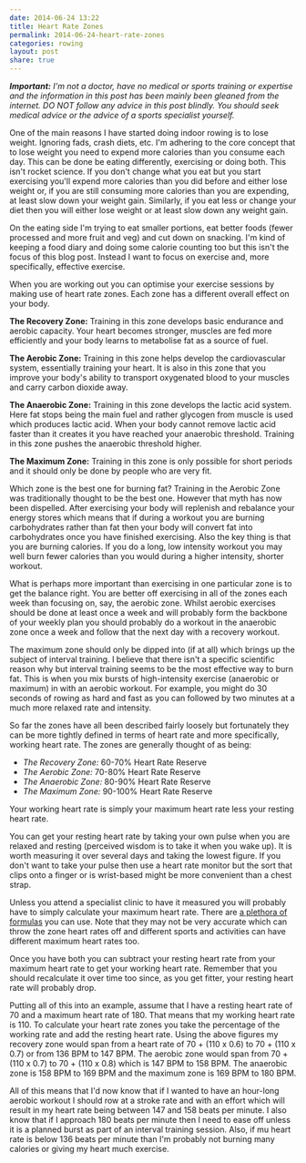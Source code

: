 ```yaml
---
date: 2014-06-24 13:22
title: Heart Rate Zones
permalink: 2014-06-24-heart-rate-zones
categories: rowing
layout: post
share: true
---
```


***Important:** I'm not a doctor, have no medical or sports training or expertise and the information in this post has been mainly been gleaned from the internet. DO NOT follow any advice in this post blindly. You should seek medical advice or the advice of a sports specialist yourself.*

One of the main reasons I have started doing indoor rowing is to lose weight. Ignoring fads, crash diets, etc. I'm adhering to the core concept that to lose weight you need to expend more calories than you consume each day. This can be done be eating differently, exercising or doing both. This isn't rocket science. If you don't change what you eat but you start exercising you'll expend more calories than you did before and either lose weight or, if you are still consuming more calories than you are expending, at least slow down your weight gain. Similarly, if you eat less or change your diet then you will either lose weight or at least slow down any weight gain.

On the eating side I'm trying to eat smaller portions, eat better foods (fewer processed and more fruit and veg) and cut down on snacking. I'm kind of keeping a food diary and doing some calorie counting too but this isn't the focus of this blog post. Instead I want to focus on exercise and, more specifically, effective exercise.

When you are working out you can optimise your exercise sessions by making use of heart rate zones. Each zone has a different overall effect on your body.

**The Recovery Zone:** Training in this zone develops basic endurance and aerobic capacity. Your heart becomes stronger, muscles are fed more efficiently and your body learns to metabolise fat as a source of fuel.

**The Aerobic Zone:** Training in this zone helps develop the cardiovascular system, essentially training your heart. It is also in this zone that you improve your body's ability to transport oxygenated blood to your muscles and carry carbon dioxide away.

**The Anaerobic Zone:** Training in this zone develops the lactic acid system. Here fat stops being the main fuel and rather glycogen from muscle is used which produces lactic acid. When your body cannot remove lactic acid faster than it creates it you have reached your anaerobic threshold. Training in this zone pushes the anaerobic threshold higher.

**The Maximum Zone:** Training in this zone is only possible for short periods and it should only be done by people who are very fit.

Which zone is the best one for burning fat? Training in the Aerobic Zone was traditionally thought to be the best one. However that myth has now been dispelled. After exercising your body will replenish and rebalance your energy stores which means that if during a workout you are burning carbohydrates rather than fat then your body will convert fat into carbohydrates once you have finished exercising. Also the key thing is that you are burning calories. If you do a long, low intensity workout you may well burn fewer calories than you would during a higher intensity, shorter workout.

What is perhaps more important than exercising in one particular zone is to get the balance right. You are better off exercising in all of the zones each week than focusing on, say, the aerobic zone. Whilst aerobic exercises should be done at least once a week and will probably form the backbone of your weekly plan you should probably do a workout in the anaerobic zone once a week and follow that the next day with a recovery workout.

The maximum zone should only be dipped into (if at all) which brings up the subject of interval training. I believe that there isn't a specific scientific reason why but interval training seems to be the most effective way to burn fat. This is when you mix bursts of high-intensity exercise (anaerobic or maximum) in with an aerobic workout. For example, you might do 30 seconds of rowing as hard and fast as you can followed by two minutes at a much more relaxed rate and intensity.

So far the zones have all been described fairly loosely but fortunately they can be more tightly defined in terms of heart rate and more specifically, working heart rate. The zones are generally thought of as being:

- *The Recovery Zone:* 60-70% Heart Rate Reserve
- *The Aerobic Zone:* 70-80% Heart Rate Reserve
- *The Anaerobic Zone:* 80-90% Heart Rate Reserve
- *The Maximum Zone:* 90-100% Heart Rate Reserve

Your working heart rate is simply your maximum heart rate less your resting heart rate.

You can get your resting heart rate by taking your own pulse when you are relaxed and resting (perceived wisdom is to take it when you wake up). It is worth measuring it over several days and taking the lowest figure. If you don't want to take your pulse then use a heart rate monitor but the sort that clips onto a finger or is wrist-based might be more convenient than a chest strap.

Unless you attend a specialist clinic to have it measured you will probably have to simply calculate your maximum heart rate. There are [a plethora of formulas](http://en.wikipedia.org/wiki/Heart_rate#HRmax_Estimation_Formulas) you can use. Note that they may not be very accurate which can throw the zone heart rates off and different sports and activities can have different maximum heart rates too.

Once you have both you can subtract your resting heart rate from your maximum heart rate to get your working heart rate. Remember that you should recalculate it over time too since, as you get fitter, your resting heart rate will probably drop.

Putting all of this into an example, assume that I have a resting heart rate of 70 and a maximum heart rate of 180. That means that my working heart rate is 110. To calculate your heart rate zones you take the percentage of the working rate and add the resting heart rate. Using the above figures my recovery zone would span from a heart rate of 70 + (110 x 0.6) to 70 + (110 x 0.7) or from 136 BPM to 147 BPM. The aerobic zone would span from 70 + (110 x 0.7) to 70 + (110 x 0.8) which is  147 BPM to 158 BPM. The anaerobic zone is 158 BPM to 169 BPM and the maximum zone is 169 BPM to 180 BPM.

All of this means that I'd now know that if I wanted to have an hour-long aerobic workout I should row at a stroke rate and with an effort which will result in my heart rate being between 147 and 158 beats per minute. I also know that if I approach 180 beats per minute then I need to ease off unless it is a planned burst as part of an interval training session. Also, if mu heart rate is below 136 beats per minute than I'm probably not burning many calories or giving my heart much exercise.
